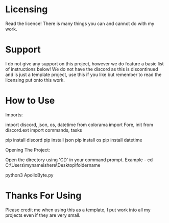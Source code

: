 # Licensing

Read the licence! There is many things you can and cannot do with my work.

# Support

I do not give any support on this project, however we do feature a basic list of instructions below!
We do not have the discord as this is discontinued and is just a template project, use this if you like but remember to read the licensing
put onto this work.

# How to Use

Imports: 

import discord, json, os, datetime
from colorama import Fore, init
from discord.ext import commands, tasks

pip install discord
pip install json
pip install os
pip install datetime

Opening The Project:

Open the directory using 'CD' in your command prompt.
Example - cd C:\Users\mynameishere\Desktop\foldername

python3 ApolloByte.py

# Thanks For Using
Please credit me when using this as a template, I put work into all my projects even if they are very small.
